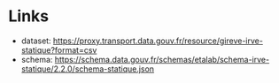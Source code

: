 # Links
* dataset: https://proxy.transport.data.gouv.fr/resource/gireve-irve-statique?format=csv
* schema: https://schema.data.gouv.fr/schemas/etalab/schema-irve-statique/2.2.0/schema-statique.json
